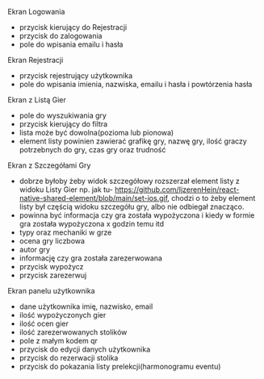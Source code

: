 Ekran Logowania
- przycisk kierujący do Rejestracji
- przycisk do zalogowania
- pole do wpisania emailu i hasła

Ekran Rejestracji
- przycisk rejestrujący użytkownika
- pole do wpisania imienia, nazwiska, emailu i hasła i powtórzenia hasła

Ekran z Listą Gier
- pole do wyszukiwania gry
- przycisk kierujący do filtra
- lista może być dowolna(pozioma lub pionowa)
- element listy powinien zawierać grafikę gry, nazwę gry, ilość graczy potrzebnych do gry, czas gry oraz trudność 

Ekran z Szczegółami Gry
- dobrze byłoby żeby widok szczegółowy rozszerzał element listy z widoku Listy Gier np. jak tu- https://github.com/IjzerenHein/react-native-shared-element/blob/main/set-ios.gif, chodzi o to żeby element listy był częścią widoku szczegółu gry, albo nie odbiegał znacząco.
- powinna być informacja czy gra została wypożyczona i kiedy w formie gra została wypożyczona x godzin temu itd
- typy oraz mechaniki w grze
- ocena gry liczbowa
- autor gry
- informację czy gra została zarezerwowana
- przycisk wypożycz
- przycisk zarezerwuj

Ekran panelu użytkownika
- dane użytkownika imię, nazwisko, email
- ilość wypożyczonych gier
- ilość ocen gier
- ilość zarezerwowanych stolików
- pole z małym kodem qr
- przycisk do edycji danych użytkownika
- przycisk do rezerwacji stolika
- przycisk do pokazania listy prelekcji(harmonogramu eventu)
